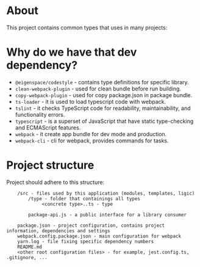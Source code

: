 # About

This project contains common types that uses in many projects:


# Why do we have that dev dependency?

* `@eigenspace/codestyle` - contains type definitions for specific library.
* `clean-webpack-plugin` - used for clean bundle before run building. 
* `copy-webpack-plugin` - used for copy package.json in package bundle.
* `ts-loader` - it is used to load typescript code with webpack.  
* `tslint` - it checks TypeScript code for readability, maintainability, and functionality errors.
* `typescript` - is a superset of JavaScript that have static type-checking and ECMAScript features.
* `webpack` - it create app bundle for dev mode and production.
* `webpack-cli` - cli for webpack, provides commands for tasks.

# Project structure

Project should adhere to this structure:
```
    /src - files used by this application (modules, templates, ligic)
        /type - folder that containings all types
             <concrete type>..ts - type
        
        package-api.js - a public interface for a library consumer         
                     
    package.json - project configuration, contains project information, dependencies and settings
    webpack.config.package.json - main configuration for webpack
    yarn.log - file fixing specific dependency numbers
    README.md
    <other root configuration files> - for example, jest.config.ts, .gitignore, ...                                             
```
              